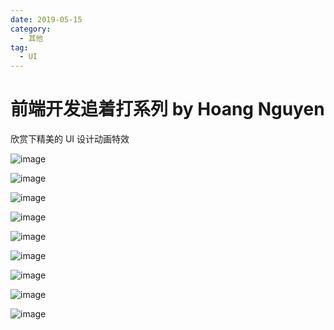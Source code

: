 ```yaml
---
date: 2019-05-15
category:
  - 其他
tag:
  - UI
---
```


# 前端开发追着打系列 by Hoang Nguyen

欣赏下精美的 UI 设计动画特效

<!-- more -->

![image](https://image.liubing.me/2019/12/26/bbdfa1a041c2f.gif)

![image](https://image.liubing.me/2019/12/26/8cdcc421d8a28.gif)

![image](https://image.liubing.me/2019/12/26/2992424a33499.gif)

![image](https://image.liubing.me/2019/12/27/0307b88bdabc4.gif)

![image](https://image.liubing.me/2019/12/27/a3e1cc62e0267.gif)

![image](https://image.liubing.me/2019/12/27/fb180455221d3.gif)

![image](https://image.liubing.me/2019/12/27/d08fae5b59a62.gif)

![image](https://image.liubing.me/2019/12/27/02e454a2d4357.gif)

![image](https://image.liubing.me/2019/12/27/d8e07e8f9f2e7.gif)

